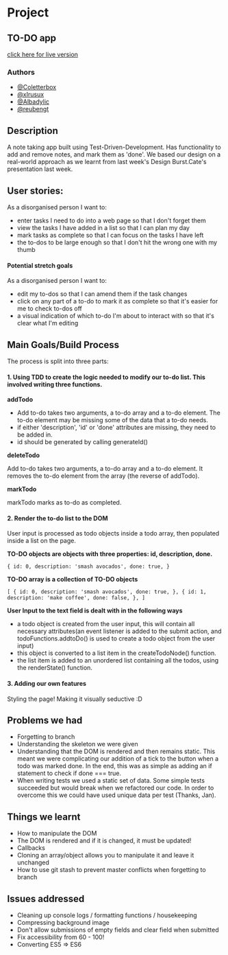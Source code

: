 # Project

## TO-DO app

[click here for live version](https://fac-17.github.io/IJKL-week2-project/)

### Authors

- [@Coletterbox](https://github.com/Coletterbox)
- [@xIrusux](https://github.com/xIrusux)
- [@Albadylic](https://github.com/Albadylic)
- [@reubengt](https://github.com/reubengt)

## Description

A note taking app built using Test-Driven-Development.
Has functionality to add and remove notes, and mark them as 'done'.
We based our design on a real-world approach as we learnt from last week's Design Burst.Cate's presentation last week. 

## User stories:

As a disorganised person I want to:

- enter tasks I need to do into a web page so that I don't forget them
- view the tasks I have added in a list so that I can plan my day
- mark tasks as complete so that I can focus on the tasks I have left
- the to-dos to be large enough so that I don't hit the wrong one with my thumb

#### Potential stretch goals

As a disorganised person I want to:

- edit my to-dos so that I can amend them if the task changes
- click on any part of a to-do to mark it as complete so that it's easier for me to check to-dos off
- a visual indication of which to-do I'm about to interact with so that it's clear what I'm editing

## Main Goals/Build Process

The process is split into three parts:

#### 1. Using TDD to create the logic needed to modify our to-do list. This involved writing three functions.

**addTodo**

- Add to-do takes two arguments, a to-do array and a to-do element. The to-do element may be missing some of the data that a to-do needs.
- if either 'description', 'id' or 'done' attributes are missing, they need to be added in.
- id should be generated by calling generateId()

**deleteTodo**

Add to-do takes two arguments, a to-do array and a to-do element. It removes the to-do element from the array (the reverse of addTodo).

**markTodo**

markTodo marks as to-do as completed.

#### 2. Render the to-do list to the DOM

User input is processed as todo objects inside a todo array, then populated inside a list on the page.

**TO-DO objects are objects with three properties: id, description, done.**

`{ id: 0, description: 'smash avocados', done: true, }`

**TO-DO array is a collection of TO-DO objects**

`[ { id: 0, description: 'smash avocados', done: true, }, { id: 1, description: 'make coffee', done: false, }, ]`

**User Input to the text field is dealt with in the following ways**

- a todo object is created from the user input, this will contain all necessary attributes(an event listener is added to the submit action, and todoFunctions.addtoDo() is used to create a todo object from the user input)
- this object is converted to a list item in the createTodoNode() function.
- the list item is added to an unordered list containing all the todos, using the renderState() function.

#### 3. Adding our own features

Styling the page! Making it visually seductive :D

## Problems we had

- Forgetting to branch
- Understanding the skeleton we were given
- Understanding that the DOM is rendered and then remains static. This meant we were complicating our addition of a tick to the button when a todo was marked done. In the end, this was as simple as adding an if statement to check if done === true.
- When writing tests we used a static set of data. Some simple tests succeeded but would break when we refactored our code. In order to overcome this we could have used unique data per test (Thanks, Jan).

## Things we learnt

- How to manipulate the DOM
- The DOM is rendered and if it is changed, it must be updated!
- Callbacks
- Cloning an array/object allows you to manipulate it and leave it unchanged
- How to use git stash to prevent master conflicts when forgetting to branch

## Issues addressed

- Cleaning up console logs / formatting functions / housekeeping
- Compressing background image
- Don't allow submissions of empty fields and clear field when submitted
- Fix accessibility from 60 - 100!
- Converting ES5 => ES6
